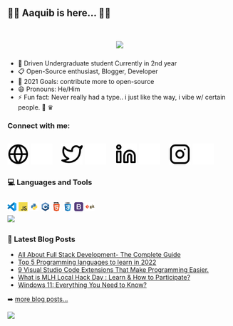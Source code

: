 ## 🙋‍♂️ Aaquib is here... 👨‍💻 

<h1 align="center">
  <a href="#">
    <img src="https://readme-typing-svg.herokuapp.com/?lines=Never,+really+had+a+type...;i+just+like+the+way...;i+vibe+w/+certain+people+♛&center=true&size=20">
  </a>
</h1>


- 🔭 Driven Undergraduate student Currently in 2nd year 
- 📋 Open-Source enthusiast, Blogger, Developer
- 🤝 2021 Goals: contribute more to open-source 
- 😄 Pronouns: He/Him
- ⚡ Fun fact: Never really had a type.. i just like the way, i vibe w/ certain people. 🖤 ♛


 ### Connect with me:

[![website](./img/globe-light.svg)](https://aaquibaliportfolio.vercel.app#gh-light-mode-only)
[![website](./img/globe-dark.svg)](https://aaquibaliportfolio.vercel.app#gh-dark-mode-only)
&nbsp;&nbsp;
[![website](./img/twitter-light.svg)](https://twitter.com/dev_aaquib#gh-light-mode-only)
[![website](./img/twitter-dark.svg)](https://twitter.com/dev_aaquib#gh-dark-mode-only)
&nbsp;&nbsp;
[![website](./img/linkedin-light.svg)](https://linkedin.com/in/aaquib-ali#gh-light-mode-only)
[![website](./img/linkedin-dark.svg)](https://linkedin.com/in/aaquib-ali#gh-dark-mode-only)
&nbsp;&nbsp;
[![website](./img/instagram-light.svg)](https://instagram.com/ali.aaquib_#gh-light-mode-only)
[![website](./img/instagram-dark.svg)](https://instagram.com/ali.aaquib_#gh-dark-mode-only)
------------------

### 💻 Languages and Tools

<code><img height="20" src="https://raw.githubusercontent.com/github/explore/80688e429a7d4ef2fca1e82350fe8e3517d3494d/topics/visual-studio-code/visual-studio-code.png"></code>
<code><img height="20" src="https://raw.githubusercontent.com/github/explore/80688e429a7d4ef2fca1e82350fe8e3517d3494d/topics/javascript/javascript.png"></code>
<code><img height="20" src="https://raw.githubusercontent.com/github/explore/80688e429a7d4ef2fca1e82350fe8e3517d3494d/topics/python/python.png"></code>
<code><img height="20" src="https://raw.githubusercontent.com/github/explore/80688e429a7d4ef2fca1e82350fe8e3517d3494d/topics/cpp/cpp.png"></code>
<code><img height = "20" src = "https://raw.githubusercontent.com/github/explore/80688e429a7d4ef2fca1e82350fe8e3517d3494d/topics/html/html.png"></code>
<code><img height = "20" src = "https://raw.githubusercontent.com/github/explore/80688e429a7d4ef2fca1e82350fe8e3517d3494d/topics/css/css.png"></code>
<code><img height = "20" src = "https://raw.githubusercontent.com/github/explore/80688e429a7d4ef2fca1e82350fe8e3517d3494d/topics/bootstrap/bootstrap.png"></code>
<code><img height="20" src="https://raw.githubusercontent.com/github/explore/80688e429a7d4ef2fca1e82350fe8e3517d3494d/topics/git/git.png"></code>
<code> <img height="20" src="https://www.freepnglogos.com/uploads/logo-mysql-png/logo-mysql-mysql-logo-png-images-are-download-crazypng-21.png"> </code>
------------------

### 📕 Latest Blog Posts
<!-- BLOG-POST-LIST:START -->
- [All About Full Stack Development- The Complete Guide](https://enlear.academy/all-about-full-stack-development-the-complete-guide-3eab236046d9?source=rss-ab31787d3f79------2)
- [Top 5 Programming languages to learn in 2022](https://enlear.academy/top-5-programming-languages-to-learn-in-2022-27f5d21ca6bc?source=rss-ab31787d3f79------2)
- [9 Visual Studio Code Extensions That Make Programming Easier.](https://medium.com/geekculture/9-visual-studio-code-extensions-that-make-programming-easier-6bbdacc15b6?source=rss-ab31787d3f79------2)
- [What is MLH Local Hack Day : Learn &amp; How to Participate?](https://aaquibdev.medium.com/what-is-mlh-local-hack-day-learn-how-to-participate-daf84fde173c?source=rss-ab31787d3f79------2)
- [Windows 11: Everything You Need to Know?](https://aaquibdev.medium.com/windows-11-everything-you-need-to-know-9b82d308f062?source=rss-ab31787d3f79------2)
<!-- BLOG-POST-LIST:END -->

➡️ [more blog posts...](https://aaquibdev.medium.com/)

<div align="left">
  <img src="https://github-readme-stats.vercel.app/api?username=devaaquib&show_icons=true&theme=tokyonight" />
</div>

<!-- ### Spotify Playing 🎧
[<img src="https://novatorem-devaaquib.vercel.app/api/spotify-playing" alt="Spotify Now Playing" width="350"/>](https://open.spotify.com/user/1d4b58a048ca4616892ac769fe4d180b)

<!-- [![Spotify](https://novatorem-devaaquib.vercel.app/api/spotify)](https://open.spotify.com/user/1d4b58a048ca4616892ac769fe4d180b) --> 
